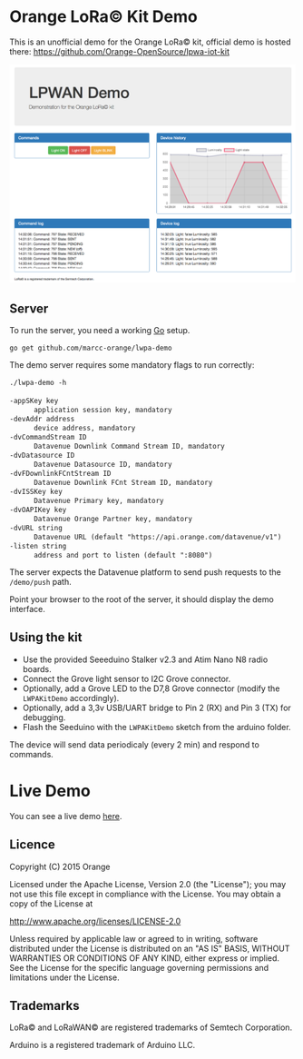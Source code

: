 # Orange LoRa© Kit Demo

This is an unofficial demo for the Orange LoRa© kit, official demo is hosted there: https://github.com/Orange-OpenSource/lpwa-iot-kit

![Demo](lpwan-demo.png)

## Server

To run the server, you need a working [Go](http://golang.org) setup.

    go get github.com/marcc-orange/lwpa-demo

The demo server requires some mandatory flags to run correctly:

```
./lwpa-demo -h

-appSKey key
      application session key, mandatory
-devAddr address
      device address, mandatory
-dvCommandStream ID
      Datavenue Downlink Command Stream ID, mandatory
-dvDatasource ID
      Datavenue Datasource ID, mandatory
-dvFDownlinkFCntStream ID
      Datavenue Downlink FCnt Stream ID, mandatory
-dvISSKey key
      Datavenue Primary key, mandatory
-dvOAPIKey key
      Datavenue Orange Partner key, mandatory
-dvURL string
      Datavenue URL (default "https://api.orange.com/datavenue/v1")
-listen string
      address and port to listen (default ":8080")
```

The server expects the Datavenue platform to send push requests to the `/demo/push` path.

Point your browser to the root of the server, it should display the demo interface.

## Using the kit

* Use the provided Seeeduino Stalker v2.3 and Atim Nano N8 radio boards.
* Connect the Grove light sensor to I2C Grove connector.
* Optionally, add a Grove LED to the D7,8 Grove connector (modify the `LWPAKitDemo` accordingly).
* Optionally, add a 3,3v USB/UART bridge to Pin 2 (RX) and Pin 3 (TX) for debugging.
* Flash the Seeduino with the `LWPAKitDemo` sketch from the arduino folder.

The device will send data periodicaly (every 2 min) and respond to commands.

# Live Demo

You can see a live demo [here](http://lwpa-dev.kermit.orange-labs.fr/).

## Licence

Copyright (C) 2015 Orange

Licensed under the Apache License, Version 2.0 (the "License");
you may not use this file except in compliance with the License.
You may obtain a copy of the License at

  http://www.apache.org/licenses/LICENSE-2.0

Unless required by applicable law or agreed to in writing, software
distributed under the License is distributed on an "AS IS" BASIS,
WITHOUT WARRANTIES OR CONDITIONS OF ANY KIND, either express or implied.
See the License for the specific language governing permissions and
limitations under the License.

## Trademarks

LoRa© and LoRaWAN© are registered trademarks of Semtech Corporation.

Arduino is a registered trademark of Arduino LLC.
